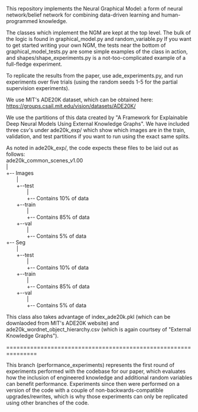 This repository implements the Neural Graphical Model: a form of neural network/belief network for combining data-driven learning and human-programmed knowledge.

The classes which implement the NGM are kept at the top level. The bulk of the logic is found in graphical_model.py and random_variable.py
If you want to get started writing your own NGM, the tests near the bottom of graphical_model_tests.py are some simple examples of the class in action, and shapes/shape_experiments.py is a not-too-complicated example of a full-fledge experiment.

To replicate the results from the paper, use ade_experiments.py, and run experiments over five trials (using the random seeds 1-5 for the partial supervision experiments).

We use MIT's ADE20K dataset, which can be obtained here: <https://groups.csail.mit.edu/vision/datasets/ADE20K/>

We use the partitions of this data created by "A Framework for Explainable Deep Neural Models Using External Knowledge Graphs". We have included three csv's under ade20k_exp/ which show which images are in the train, validation, and test partitions if you want to run using the exact same splits.

As noted in ade20k_exp/, the code expects these files to be laid out as follows:  
ade20k_common_scenes_v1.00  
|  
+-- Images  
&emsp;&emsp;|  
&emsp;&emsp;+--test  
&emsp;&emsp;&emsp;&emsp;|  
&emsp;&emsp;&emsp;&emsp;+-- Contains 10% of data  
&emsp;&emsp;+--train  
&emsp;&emsp;&emsp;&emsp;|  
&emsp;&emsp;&emsp;&emsp;+-- Contains 85% of data  
&emsp;&emsp;+--val  
&emsp;&emsp;&emsp;&emsp;|  
&emsp;&emsp;&emsp;&emsp;+-- Contains 5% of data  
+-- Seg  
&emsp;&emsp;|  
&emsp;&emsp;+--test  
&emsp;&emsp;&emsp;&emsp;|  
&emsp;&emsp;&emsp;&emsp;+-- Contains 10% of data  
&emsp;&emsp;+--train  
&emsp;&emsp;&emsp;&emsp;|  
&emsp;&emsp;&emsp;&emsp;+-- Contains 85% of data  
&emsp;&emsp;+--val  
&emsp;&emsp;&emsp;&emsp;|  
&emsp;&emsp;&emsp;&emsp;+-- Contains 5% of data  
        
This class also takes advantage of index_ade20k.pkl (which can be downlaoded from MIT's
ADE20K website) and ade20k_wordnet_object_hierarchy.csv (which is again courtsey of "External Knowledge Graphs").

===============================================================

This branch (performance_experiments) represents the first round of experiments performed with the codebase for our paper, which evaluates how the inclusion of engineered knowledge and additional random variables can benefit performance. Experiments since then were performed on a version of the code with a couple of non-backwards-compatible upgrades/rewrites, which is why those experiments can only be replicated using other branches of the code.
